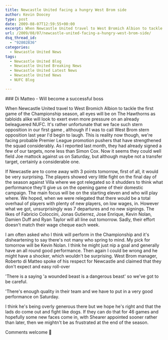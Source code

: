 ```yaml
---
title: Newcastle United facing a hungry West Brom side
author: Kevin Doocey
type: post
date: 2009-08-07T12:59:55+00:00
excerpt: When Newcastle United travel to West Bromich Albion to tackle the first game of the Championship season, all eyes will be on
url: /2009/08/07/newcastle-united-facing-a-hungry-west-brom-side/
dsq_thread_id:
  - "92802836"
categories:
  - Newcastle United News
tags:
  - Newcastle United Blog
  - Newcastle United Breaking News
  - Newcastle United Latest News
  - Newcastle United News
  - NUFC Blog

---
```

### Di Matteo - Will become a successful boss

When Newcastle United travel to West Bromich Albion to tackle the first game of the Championship season, all eyes will be on The Hawthorns as tabloids alike will look to exert even more  pressure on an already beleaguered NUFC. It's rather unfortunate that we face such stern opposition in our first game , although if I was to call West Brom stern opposition last year I'd begin to laugh. This is reality now though, we're facing probable Premier League promotion pushers that have strengthened the squad considerably. As I reported last month, they had already signed a few of our targets, none less than Simon Cox. Now it seems they could well field Joe mattock against us on Saturday, but although maybe not a transfer target, certainly a considerable one.

If Newcastle are to come away with 3 points tomorrow, first of all, it would be very surprising. The players showed very little fight on the final day of the season against Villa where we got relegated so it shudders to think what performance they'll give us on the opening game of their domestic campaign. The main focus will be on the starting eleven and who will play where. We hoped, when we were relegated that there would be a total overhaul of players with plenty of new players, on low wages, in. However what we got, unsurprisingly was 7 departures and no new signings. The likes of Fabricio Coloccini, Jonas Gutierrez, Jose Enrique, Kevin Nolan, Damien Duff and Ryan Taylor will all line out tomorrow. Sadly, their effort doesn't match their wage cheque each week.

I am often asked who I think will perform in the Championship and it's disheartening to say there's not many who spring to mind. My pick for tomorrow will be Kevin Nolan. I think he might just nip a goal and generally have an all round good performance. Then again I could be wrong and he might have a shocker, which wouldn't be surprising. West Brom manager, Roberto di Matteo spoke of his respect for Newcastle and claimed that they don't expect and easy roll-over

'There is a saying 'a wounded beast is a dangerous beast' so we've got to be careful.

'There's enough quality in their team and we have to put in a very good performance on Saturday.

I think he's being overly generous there but we hope he's right and that the lads do come out and fight like dogs. If they can do that for 46 games and hopefully some new faces come in, with Shearer appointed sooner rather than later, then we mightn't be as frustrated at the end of the season.

Comments welcome 🙂
